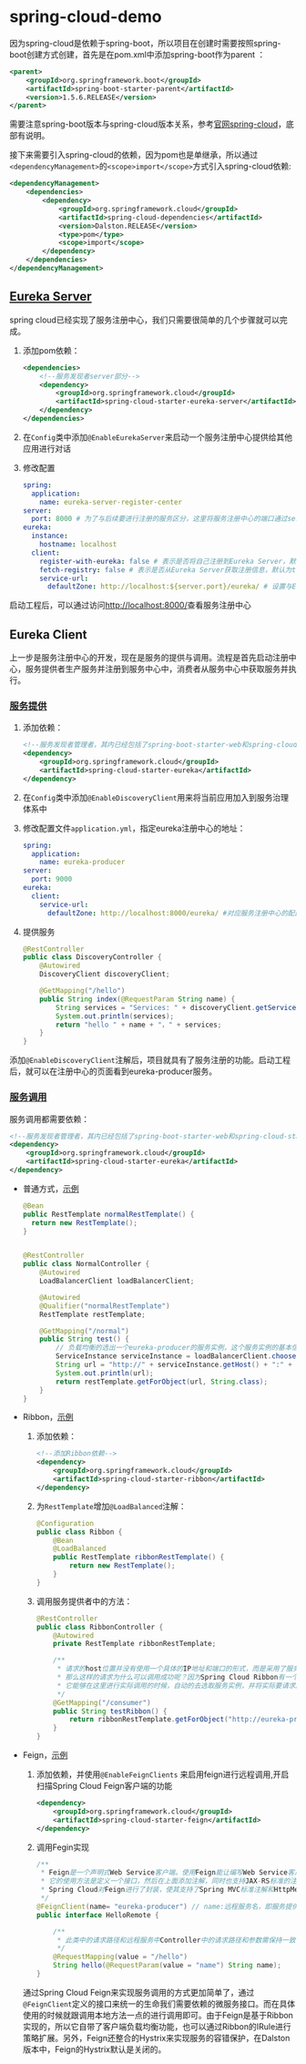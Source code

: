 # spring-cloud-demo
因为spring-cloud是依赖于spring-boot，所以项目在创建时需要按照spring-boot创建方式创建，首先是在pom.xml中添加spring-boot作为parent ：

```xml
<parent>
    <groupId>org.springframework.boot</groupId>
    <artifactId>spring-boot-starter-parent</artifactId>
    <version>1.5.6.RELEASE</version>
</parent>
```

需要注意spring-boot版本与spring-cloud版本关系，参考[官网spring-cloud](https://projects.spring.io/spring-cloud/)，底部有说明。

接下来需要引入spring-cloud的依赖，因为pom也是单继承，所以通过`<dependencyManagement>`的`<scope>import</scope>`方式引入spring-cloud依赖:

```xml
<dependencyManagement>
    <dependencies>
        <dependency>
            <groupId>org.springframework.cloud</groupId>
            <artifactId>spring-cloud-dependencies</artifactId>
            <version>Dalston.RELEASE</version>
            <type>pom</type>
            <scope>import</scope>
        </dependency>
    </dependencies>
</dependencyManagement>
```

## [Eureka Server](https://github.com/gaotingwang/spring-cloud-demo/tree/master/eureka-server)

spring cloud已经实现了服务注册中心，我们只需要很简单的几个步骤就可以完成。

1. 添加pom依赖：

   ```xml
   <dependencies>
       <!--服务发现者server部分-->
       <dependency>
           <groupId>org.springframework.cloud</groupId>
           <artifactId>spring-cloud-starter-eureka-server</artifactId>
       </dependency>
   </dependencies>
   ```

2. 在`Config`类中添加`@EnableEurekaServer`来启动一个服务注册中心提供给其他应用进行对话

3. 修改配置

   ```yaml
   spring:
     application:
       name: eureka-server-register-center
   server:
     port: 8000 # 为了与后续要进行注册的服务区分，这里将服务注册中心的端口通过server.port属性设置为8000
   eureka:
     instance:
       hostname: localhost
     client:
       register-with-eureka: false # 表示是否将自己注册到Eureka Server，默认为true。默认情况下服务注册中心也会将自己作为客户端来尝试注册它自己，所以需要禁用它的客户端注册行为
       fetch-registry: false # 表示是否从Eureka Server获取注册信息，默认为true。
       service-url:
         defaultZone: http://localhost:${server.port}/eureka/ # 设置与Eureka Server交互的地址，查询服务和注册服务都需要依赖这个地址。
   ```

启动工程后，可以通过访问[http://localhost:8000/](http://localhost:8000/)查看服务注册中心

## Eureka Client

上一步是服务注册中心的开发，现在是服务的提供与调用。流程是首先启动注册中心，服务提供者生产服务并注册到服务中心中，消费者从服务中心中获取服务并执行。

### [服务提供](https://github.com/gaotingwang/spring-cloud-demo/tree/master/eureka-producer)

1. 添加依赖：

   ```xml
   <!--服务发现者管理者，其内已经包括了spring-boot-starter-web和spring-cloud-starter-->
   <dependency>
       <groupId>org.springframework.cloud</groupId>
       <artifactId>spring-cloud-starter-eureka</artifactId>
   </dependency>
   ```

2. 在`Config`类中添加`@EnableDiscoveryClient`用来将当前应用加入到服务治理体系中

3. 修改配置文件`application.yml`，指定eureka注册中心的地址：

   ```yaml
   spring:
     application:
       name: eureka-producer
   server:
     port: 9000
   eureka:
     client:
       service-url:
         defaultZone: http://localhost:8000/eureka/ #对应服务注册中心的配置内容，指定服务注册中心的位置。
   ```

4. 提供服务

   ```java
   @RestController
   public class DiscoveryController {
       @Autowired
       DiscoveryClient discoveryClient;

       @GetMapping("/hello")
       public String index(@RequestParam String name) {
           String services = "Services: " + discoveryClient.getServices();
           System.out.println(services);
           return "hello " + name + "，" + services;
       }
   }
   ```

添加`@EnableDiscoveryClient`注解后，项目就具有了服务注册的功能。启动工程后，就可以在注册中心的页面看到eureka-producer服务。

### [服务调用](https://github.com/gaotingwang/spring-cloud-demo/tree/master/eureka-consumer)

服务调用都需要依赖：

```xml
<!--服务发现者管理者，其内已经包括了spring-boot-starter-web和spring-cloud-starter-->
<dependency>
    <groupId>org.springframework.cloud</groupId>
    <artifactId>spring-cloud-starter-eureka</artifactId>
</dependency>
```

- 普通方式，[示例](https://github.com/gaotingwang/spring-cloud-demo/tree/master/eureka-consumer/src/main/java/com/gtw/eureka/consumer/normal)

  ```java
  @Bean
  public RestTemplate normalRestTemplate() {
  	return new RestTemplate();
  }


  @RestController
  public class NormalController {
      @Autowired
      LoadBalancerClient loadBalancerClient;

      @Autowired
      @Qualifier("normalRestTemplate")
      RestTemplate restTemplate;

      @GetMapping("/normal")
      public String test() {
          // 负载均衡的选出一个eureka-producer的服务实例，这个服务实例的基本信息存储在ServiceInstance中
          ServiceInstance serviceInstance = loadBalancerClient.choose("eureka-producer");
          String url = "http://" + serviceInstance.getHost() + ":" + serviceInstance.getPort() + "/hello?name=Alice";
          System.out.println(url);
          return restTemplate.getForObject(url, String.class);
      }
  }
  ```

- Ribbon，[示例](https://github.com/gaotingwang/spring-cloud-demo/tree/master/eureka-consumer/src/main/java/com/gtw/eureka/consumer/ribbon)

  1. 添加依赖：

     ```xml
     <!--添加Ribbon依赖-->
     <dependency>
         <groupId>org.springframework.cloud</groupId>
         <artifactId>spring-cloud-starter-ribbon</artifactId>
     </dependency>
     ```

  2. 为`RestTemplate`增加`@LoadBalanced`注解：

     ```java
     @Configuration
     public class Ribbon {
         @Bean
         @LoadBalanced
         public RestTemplate ribbonRestTemplate() {
             return new RestTemplate();
         }
     }
     ```

  3. 调用服务提供者中的方法：

     ```java
     @RestController
     public class RibbonController {
         @Autowired
         private RestTemplate ribbonRestTemplate;

         /**
          * 请求的host位置并没有使用一个具体的IP地址和端口的形式，而是采用了服务名的方式组成。
          * 那么这样的请求为什么可以调用成功呢？因为Spring Cloud Ribbon有一个拦截器，
          * 它能够在这里进行实际调用的时候，自动的去选取服务实例，并将实际要请求的IP地址和端口替换这里的服务名，从而完成服务接口的调用。
          */
         @GetMapping("/consumer")
         public String testRibbon() {
             return ribbonRestTemplate.getForObject("http://eureka-producer/hello?name=Jack", String.class);
         }
     }
     ```

- Feign，[示例](https://github.com/gaotingwang/spring-cloud-demo/tree/master/eureka-consumer/src/main/java/com/gtw/eureka/consumer/feign)

  1. 添加依赖，并使用`@EnableFeignClients` 来启用feign进行远程调用,开启扫描Spring Cloud Feign客户端的功能

     ```xml
     <dependency>
         <groupId>org.springframework.cloud</groupId>
         <artifactId>spring-cloud-starter-feign</artifactId>
     </dependency>
     ```

  2. 调用Fegin实现

     ```java
     /**
      * Feign是一个声明式Web Service客户端。使用Feign能让编写Web Service客户端更加简单。
      * 它的使用方法是定义一个接口，然后在上面添加注解，同时也支持JAX-RS标准的注解。Feign也支持可拔插式的编码器和解码器。
      * Spring Cloud对Feign进行了封装，使其支持了Spring MVC标准注解和HttpMessageConverters。Feign可以与Eureka和Ribbon组合使用以支持负载均衡。
      */
     @FeignClient(name= "eureka-producer") // name:远程服务名，即服务提供者的spring.application.name配置的名称
     public interface HelloRemote {

         /**
          * 此类中的请求路径和远程服务中Controller中的请求路径和参数需保持一致
          */
         @RequestMapping(value = "/hello")
         String hello(@RequestParam(value = "name") String name);
     }
     ```

  通过Spring Cloud Feign来实现服务调用的方式更加简单了，通过`@FeignClient`定义的接口来统一的生命我们需要依赖的微服务接口。而在具体使用的时候就跟调用本地方法一点的进行调用即可。由于Feign是基于Ribbon实现的，所以它自带了客户端负载均衡功能，也可以通过Ribbon的IRule进行策略扩展。另外，Feign还整合的Hystrix来实现服务的容错保护，在Dalston版本中，Feign的Hystrix默认是关闭的。

